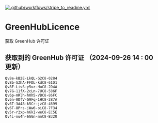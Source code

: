 [![.github/workflows/stripe_to_readme.yml](https://github.com/zjx-kimi/GreenHubLicence/actions/workflows/stripe_to_readme.yml/badge.svg)](https://github.com/zjx-kimi/GreenHubLicence/actions/workflows/stripe_to_readme.yml)
# GreenHubLicence
获取 GreenHub 许可证
## 获取到的 GreenHub 许可证 （2024-09-26 14 : 00 更新）
```
Qv8e-kB2E-LkQL-G2C8-0284
Qv8b-SZhA-FFDL-kdC8-61D1
Qv8F-LisS-y5uz-HuC8-2D4A
Qv7G-11fX-2cLn-7UC8-586F
Qv6p-mRlh-h0h5-VBC8-86FC
Qv6n-0DfV-G9Fq-1HC8-287A
Qv6T-3A48-k5Cr-jzC8-4699
Qv6T-8Prs-jWw6-oiC8-7F34
Qv5r-r2xp-n6kI-weC8-EC5E
Qv4i-nu4h-6GGn-mnC8-B320
```
